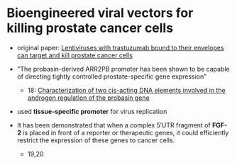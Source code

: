 # Bioengineered viral vectors for killing prostate cancer cells

- original paper: [Lentiviruses with trastuzumab bound to their envelopes can target and kill prostate cancer cells](https://pubmed.ncbi.nlm.nih.gov/19373278/)

- "The probasin-derived ARR2PB promoter has been shown to be capable of directing tightly controlled prostate-specific gene expression"
    - 18: [Characterization of two cis-acting DNA elements involved in the androgen regulation of the probasin gene](https://pubmed.ncbi.nlm.nih.gov/8446105)
- used **tissue-specific promoter** for virus replication
- It has been demonstrated that when a complex 5′UTR fragment of **FGF-2** is placed in front of a reporter or therapeutic genes, it could efficiently restrict the expression of these genes to cancer cells.
    - 19,20
